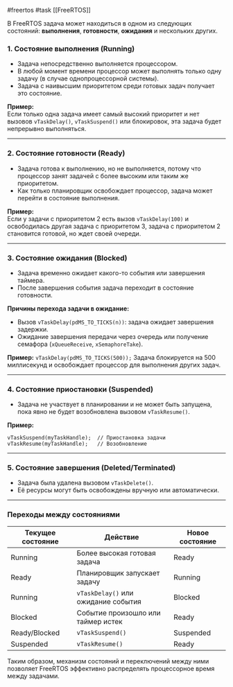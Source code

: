 #freertos #task
[[FreeRTOS]]

В FreeRTOS задача может находиться в одном из следующих состояний: **выполнения**, **готовности**, **ожидания** и нескольких других.
### 1. **Состояние выполнения (Running)**

- Задача непосредственно выполняется процессором.
- В любой момент времени процессор может выполнять только одну задачу (в случае однопроцессорной системы).
- Задача с наивысшим приоритетом среди готовых задач получает это состояние.

**Пример:**  
Если только одна задача имеет самый высокий приоритет и нет вызовов `vTaskDelay()`, `vTaskSuspend()` или блокировок, эта задача будет непрерывно выполняться.

---
### 2. **Состояние готовности (Ready)**

- Задача готова к выполнению, но не выполняется, потому что процессор занят задачей с более высоким или таким же приоритетом.
- Как только планировщик освобождает процессор, задача может перейти в состояние выполнения.

**Пример:**  
Если у задачи с приоритетом 2 есть вызов `vTaskDelay(100)` и освободилась другая задача с приоритетом 3, задача с приоритетом 2 становится готовой, но ждет своей очереди.

---
### 3. **Состояние ожидания (Blocked)**

- Задача временно ожидает какого-то события или завершения таймера.
- После завершения события задача переходит в состояние готовности.

**Причины перехода задачи в ожидание:**

- Вызов `vTaskDelay(pdMS_TO_TICKS(n))`: задача ожидает завершения задержки.
- Ожидание завершения передачи через очередь или получение семафора (`xQueueReceive`, `xSemaphoreTake`).

**Пример:**
`vTaskDelay(pdMS_TO_TICKS(500));`
Задача блокируется на 500 миллисекунд и освобождает процессор для выполнения других задач.

---
### 4. **Состояние приостановки (Suspended)**

- Задача не участвует в планировании и не может быть запущена, пока явно не будет возобновлена вызовом `vTaskResume()`.

**Пример:**

`vTaskSuspend(myTaskHandle);  // Приостановка задачи vTaskResume(myTaskHandle);   // Возобновление`

---
### 5. **Состояние завершения (Deleted/Terminated)**

- Задача была удалена вызовом `vTaskDelete()`.
- Её ресурсы могут быть освобождены вручную или автоматически.

---
### Переходы между состояниями

|Текущее состояние|Действие|Новое состояние|
|---|---|---|
|Running|Более высокая готовая задача|Ready|
|Ready|Планировщик запускает задачу|Running|
|Running|`vTaskDelay()` или ожидание события|Blocked|
|Blocked|Событие произошло или таймер истек|Ready|
|Ready/Blocked|`vTaskSuspend()`|Suspended|
|Suspended|`vTaskResume()`|Ready|

Таким образом, механизм состояний и переключений между ними позволяет FreeRTOS эффективно распределять процессорное время между задачами.